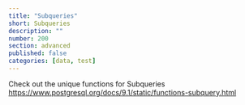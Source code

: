 ```yaml
---
title: "Subqueries"
short: Subqueries
description: ""
number: 200
section: advanced
published: false
categories: [data, test]
---
```


Check out the unique functions for Subqueries
https://www.postgresql.org/docs/9.1/static/functions-subquery.html
